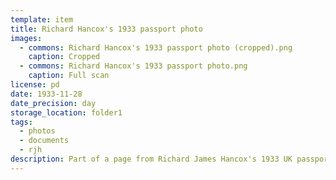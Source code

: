 ```yaml
---
template: item
title: Richard Hancox's 1933 passport photo
images:
  - commons: Richard Hancox's 1933 passport photo (cropped).png
    caption: Cropped
  - commons: Richard Hancox's 1933 passport photo.png
    caption: Full scan
license: pd
date: 1933-11-28
date_precision: day
storage_location: folder1
tags:
  - photos
  - documents
  - rjh
description: Part of a page from Richard James Hancox's 1933 UK passport, with his photo, signature, and a date stamp.
---
```

